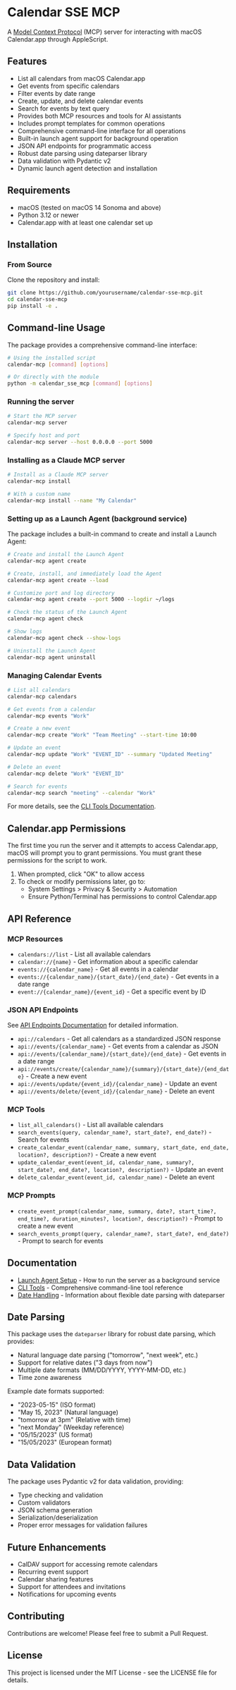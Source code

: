 # Calendar SSE MCP

A [Model Context Protocol](https://modelcontextprotocol.io/) (MCP) server for interacting with macOS Calendar.app through AppleScript.

## Features

- List all calendars from macOS Calendar.app
- Get events from specific calendars
- Filter events by date range
- Create, update, and delete calendar events
- Search for events by text query
- Provides both MCP resources and tools for AI assistants
- Includes prompt templates for common operations
- Comprehensive command-line interface for all operations
- Built-in launch agent support for background operation
- JSON API endpoints for programmatic access
- Robust date parsing using dateparser library
- Data validation with Pydantic v2
- Dynamic launch agent detection and installation

## Requirements

- macOS (tested on macOS 14 Sonoma and above)
- Python 3.12 or newer
- Calendar.app with at least one calendar set up

## Installation

### From Source

Clone the repository and install:

```bash
git clone https://github.com/yourusername/calendar-sse-mcp.git
cd calendar-sse-mcp
pip install -e .
```

## Command-line Usage

The package provides a comprehensive command-line interface:

```bash
# Using the installed script
calendar-mcp [command] [options]

# Or directly with the module
python -m calendar_sse_mcp [command] [options]
```

### Running the server

```bash
# Start the MCP server
calendar-mcp server

# Specify host and port
calendar-mcp server --host 0.0.0.0 --port 5000
```

### Installing as a Claude MCP server

```bash
# Install as a Claude MCP server
calendar-mcp install

# With a custom name
calendar-mcp install --name "My Calendar"
```

### Setting up as a Launch Agent (background service)

The package includes a built-in command to create and install a Launch Agent:

```bash
# Create and install the Launch Agent
calendar-mcp agent create

# Create, install, and immediately load the Agent
calendar-mcp agent create --load

# Customize port and log directory
calendar-mcp agent create --port 5000 --logdir ~/logs

# Check the status of the Launch Agent
calendar-mcp agent check

# Show logs
calendar-mcp agent check --show-logs

# Uninstall the Launch Agent
calendar-mcp agent uninstall
```

### Managing Calendar Events

```bash
# List all calendars
calendar-mcp calendars

# Get events from a calendar
calendar-mcp events "Work"

# Create a new event
calendar-mcp create "Work" "Team Meeting" --start-time 10:00

# Update an event
calendar-mcp update "Work" "EVENT_ID" --summary "Updated Meeting"

# Delete an event
calendar-mcp delete "Work" "EVENT_ID"

# Search for events
calendar-mcp search "meeting" --calendar "Work"
```

For more details, see the [CLI Tools Documentation](docs/cli_tools.md).

## Calendar.app Permissions

The first time you run the server and it attempts to access Calendar.app, macOS will prompt you to grant permissions. You must grant these permissions for the script to work.

1. When prompted, click "OK" to allow access
2. To check or modify permissions later, go to:
   - System Settings > Privacy & Security > Automation
   - Ensure Python/Terminal has permissions to control Calendar.app

## API Reference

### MCP Resources

- `calendars://list` - List all available calendars
- `calendar://{name}` - Get information about a specific calendar
- `events://{calendar_name}` - Get all events in a calendar
- `events://{calendar_name}/{start_date}/{end_date}` - Get events in a date range
- `event://{calendar_name}/{event_id}` - Get a specific event by ID

### JSON API Endpoints

See [API Endpoints Documentation](docs/api_endpoints.md) for detailed information.

- `api://calendars` - Get all calendars as a standardized JSON response
- `api://events/{calendar_name}` - Get events from a calendar as JSON
- `api://events/{calendar_name}/{start_date}/{end_date}` - Get events in a date range
- `api://events/create/{calendar_name}/{summary}/{start_date}/{end_date}` - Create a new event
- `api://events/update/{event_id}/{calendar_name}` - Update an event
- `api://events/delete/{event_id}/{calendar_name}` - Delete an event

### MCP Tools

- `list_all_calendars()` - List all available calendars
- `search_events(query, calendar_name?, start_date?, end_date?)` - Search for events
- `create_calendar_event(calendar_name, summary, start_date, end_date, location?, description?)` - Create a new event
- `update_calendar_event(event_id, calendar_name, summary?, start_date?, end_date?, location?, description?)` - Update an event
- `delete_calendar_event(event_id, calendar_name)` - Delete an event

### MCP Prompts

- `create_event_prompt(calendar_name, summary, date?, start_time?, end_time?, duration_minutes?, location?, description?)` - Prompt to create a new event
- `search_events_prompt(query, calendar_name?, start_date?, end_date?)` - Prompt to search for events

## Documentation

- [Launch Agent Setup](docs/launch_agent_setup.md) - How to run the server as a background service
- [CLI Tools](docs/cli_tools.md) - Comprehensive command-line tool reference
- [Date Handling](docs/date_handling.md) - Information about flexible date parsing with dateparser

## Date Parsing

This package uses the `dateparser` library for robust date parsing, which provides:

- Natural language date parsing ("tomorrow", "next week", etc.)
- Support for relative dates ("3 days from now")
- Multiple date formats (MM/DD/YYYY, YYYY-MM-DD, etc.)
- Time zone awareness

Example date formats supported:
- "2023-05-15" (ISO format)
- "May 15, 2023" (Natural language)
- "tomorrow at 3pm" (Relative with time)
- "next Monday" (Weekday reference)
- "05/15/2023" (US format)
- "15/05/2023" (European format)

## Data Validation

The package uses Pydantic v2 for data validation, providing:

- Type checking and validation
- Custom validators
- JSON schema generation
- Serialization/deserialization
- Proper error messages for validation failures

## Future Enhancements

- CalDAV support for accessing remote calendars
- Recurring event support
- Calendar sharing features
- Support for attendees and invitations
- Notifications for upcoming events

## Contributing

Contributions are welcome! Please feel free to submit a Pull Request.

## License

This project is licensed under the MIT License - see the LICENSE file for details.
